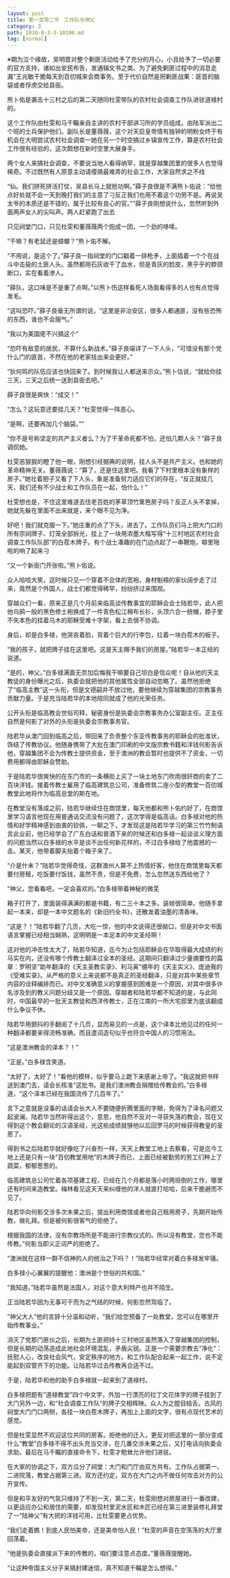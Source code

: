 ```yaml
---
layout: post
title: 第一百零二节　工作队与神父
category: 3
path: 2010-8-3-3-10100.md
tag: [normal]
---
```


※期为泣个缘故，吴明晋对整个剿匪活动给予了充分的月心，小且给予了一切必要的官方支持，诸如出安民布告，发通辑文书之类。为了避免剿匪过程中的消息走漏"王兆敏干脆每天到百仞城来会商事务。至于代价自然是把剿匪战果：匪首的脑袋或者俘虏交给县衙。

熊卜佑是袭击十三村之后的第二天随同杜雯带队的农村社会调查工作队进驻道禄村的。

这个工作队由杜雯和马千瞩亲自主讲的农村干部讲习所的学员组成。由陆军派出二个班的士兵保护他们。副队长是董薇薇，这个对天启皇帝情有独钟的明粉女终于有机会在大明尝试农村社会调查一她在另一个时空搞过乡镇宣传工作，算是农村社会工作很有经验的，这次颇想在新时空里大展身手。

两个女人来搞社会调查，不要说当地人看得纳罕，就是穿越集团里的很多人也觉得稀奇。不过既然有人原意主动请缨搞最难弄的社会工作，大家自然求之不线

“仙。我们拼死拼活打仗，吴县长马上就抢功啊。”薛子良很是不满熊卜佑说：“给他点好处就不会一天到晚打我们的主意了刁反正我们也用不着这个功劳不是。再说吴太爷的本质还是不错的，属于比较有良心的官。””薛子良刚想说什么，忽然听到外面两声女人的尖叫声。两人赶紧跑了出去

只见祠堂门口，只见杜雯和董薇薇两个抱成一团，一个劲的哆嗦。

“干嘛？有老鼠还是蟑螂？”熊卜佑不解。

“不用说，是这个了。”薛子良一指祠堂的门口戳着一排枪矛，上面插着一个个在战斗中击毙的土匪人头。虽然都用石灰收干了血水，但是青灰的脸皮，黑乎乎的脖颈断口，实在看着渗人。

“薛队，这口味是不是重了点啊。”以熊卜伤这样看死人场面看得多的人也有点觉得发毛。

“这叫恐吓。”薛子良毫无所谓的说，“这里是非治安区，很多人都通匪，没有些恐怖的东西，谁也不会服气。”

“我以为美国佬不兴搞这个”

“恐吓有敌意的居民，不算什么新战术。”薛子良端详了一下人头，“可惜没有那个党什么门的匪首，不然在他的老家挂出来会更好。”

“狄何鸣的队伍应该也快回来了。到时候我让人都送来示众。”熊卜估说，“就给你挂三天，三天之后统一送到县衙去吧。”

薛子良很是爽快：“成交！”

“怎么？这玩意还要挂几天？”杜雯觉得一阵恶心。

“是啊，还要再加几个脑袋。””

“你不是号称坚定的共产主义者么？为了干革命死都不怕，还怕几颗人头？”薛子良调侃她。

杜雯恶狠狠的瞪了他一眼，刚想引经据典的说明，挂人头不是共产主义。也和她的革命精神无关。董薇薇说：“算了，还是住这里吧。我看了下村里根本没有象样的房子。”她壮着胆子又看了下人头，象是准备努力适应它们的存在，“反正就挂几天，我们还有不少战士和工作队员在一起，怕什么！”

杜雯想也是，不住这里难道去住老百姓的茅草顶竹篱笆房子吗？反正人头不拿掉，她就先躲在里面不出来就是，来个眼不见为净。

好吧！我们就克服一下。”她庄重的点了下头，进去了。工作队员们马上把大门口的所有宗祠牌子、灯笼全部拆光，挂上了一块用浓墨大楷写得“十三村地区农村社会调查工作队队部”的白茬木牌子。有个战士凑趣的在门边点起了一串鞭炮，噼里啪啦的响了起来刁

“又一个新衙门开张啦。”熊卜佑说。

众人哈哈大笑，这时候只见一个穿着不合体的宽袍，身材魁梧的家伙阔步走了过来，竟然是个外国人，战士们都觉得稀罕，纷纷挤过来围观。

穿越众们一看，原来正是几个月前来临高谈传教事宜的耶稣会会士陆若华，此人把他乌鸦一般的黑色修士袍换成了一件青色松江棉布长衫，头顶六合一统帽，脖子里不失本色的挂着乌木的耶稣受难十字架，看上去很不协调。

身后，却是白多禄，他哭丧着脸，背着个巨大的行李包，扛着一块白茬木的板子。

“我的孩子，就把牌子挂在这里吧。这是天主赐予我们的房屋。”陆若华一本正经的说道。

“是的，神父。”白多禄满面无奈加后悔我干嘛要自己坦白是信众呢！自从他的天主教徒的身份曝光之后，执委会就把他的其他属性全部自动忽略了。虽然他拒绝了“临高主教”这一头衔，但是文德嗣并不放过他，要他继续为穿越集团的宗教事务贡献力量。于是充当陆若华的本地陪同就成了他的光荣任务。

公开头衔是临高教会世俗司释，秘密身份是执委会宗教事务办公室副主任。正主任自然是何影了对外的头衔是执委会宗教事务官。

陆若华从澳门回到临高之后，带回来了负责整个东亚传教事务的耶稣会的批准状，饰结了传教协议。他随身携带了大批在澳门印刷的中文版宗教书籍和洋钱何影告诉他，穿越集团不会为传教士提供资金，至于澳洲的教会暂时也提供不了资金，一切费用都得由耶稣会赞助。

于是陆若华很爽快的在东门市的一条横街上买了一块土地东门吹雨很奸商的卖了二百块洋钱。接着传教士雇用了临高建筑总公司，准备修筑二座小型的教堂一百仞城教堂此地将作为临高总堂的斯在地。

在教堂没有落成之前，陆若华继续住在商馆里，每天他都和熊卜佑约好了，在商馆里学习语言他现在用普通话交流没有问题了，这次学得是临高话。白多禄对他的热情和好学精神感到由衷的钦佩，一聊之下，才发现这是陆若华学习的第三竹竹制语言此业前，他已经学会了广东白话和普酒下来的时候还和白多禄一起谈谈义理方面的问题当然以白多禄的水平是谈不出任何新花样的，不过白多禄给了他震撼的一击。某天，他带着脚夫抬着个箱子来了。

“介是什末？”陆若华觉得奇怪，这群澳州人算不上热情好客，他住在商馆里每天都要付房租，吃饭要付饭钱，虽然不贵，但是不免费，怎么忽然送东西给他了？

“神父，您看看吧，一定会喜欢的。”白多禄带着神秘的微芜

箱子打开了，里面装得满满的都是书籍，有二三十本之多。装帧很简单。他随手拿起一本来，却是一本中文题名的《新旧约全书》，还散发着油墨的清香味。

“这是？！”陆若华翻了几页，大吃一惊，他的中文说得还很拗口，但是对中文书面语言掌握已经相当娴熟，这明明是一本足本的中文圣经啊！

这对他的冲击性太大了，陆若华知道，迄今为止包括耶稣会在华取得最大成绩的利马实在内，还没有哪个传教士翻泽过全本的圣经。这期间只翻译过少量摘要性的篇章：罗明坚"助年翻泽的《天主圣教实录》、利马寅"绷年的《天主实义》、庞迪我的《受难实录》。从严格的意义上来说都不是真正的圣经翻泽，只是对其中某些章节内容的诠释编排而已。对中文准确意义的掌握感到困难是一个原因，对其中很多许名涉及到的教义问题分歧又是一个原因。穿越者和陆若华都不知道的是，与此同时，中国最早的一批天主教徒和西洋传教士，正在江南的一所大宅邸里为底该翻成什么争议不休。

陆若华用颤抖的手翻阅了十几页，显而易见的一点是，这个译本比他见过的任何一种翻泽都要来得流畅准确，而且遣词造句似乎也符合中国人的习惯用法。

“这是澳洲教会的译本？！”

“正是。”白多禄含笑道。

“太好了，太好了！”看他的模样，似乎要马上跪下来感谢上帝了。“我这就把书样送到澳门去，请会长核准“这批书。是我们澳洲教会捐赠给传教会的。”白多禄道，“这个泽本已经在我国流传了几百年了。”

言下之意就是没事的话请会长大人不要随便折腾里面的字眼，免得为了泽名问题又起波澜。陆若华当然听得出这个，意思，他自然不反对一寻获失落的教会，现在又得到这个教会翻论的汉语圣经，光这些成绩就够他以后回罗马的时候获得教皇的圣恩了。

得到书之后陆若华就好像吃了兴奋剂一样，天天上教堂工地上去察看，可是迄今工地上还是只有一块“百仞教堂用地”的木牌子而已，上面已经被勤劳的劳工们种上了蔬菜，郁郁葱葱的。

临高建筑总公司忙着各项基建工程，已经在几个月都是落小时两班倒的工作，哪里还有时间来造教堂。梅林看见这天天来纠缠他的洋人就直打哈哈，后来干脆避而不见了。

陆若华向何影交涉多次未果之后，提出利用商馆或者他自己租用房子，先期开始传教，做礼拜。但是被何影很客气的拒绝了。

根据我国的法律，没有宗教场所是不能进行宗教仪式的。所以没有教堂，您也不能传教。”何影当即义正词严的拒绝了。

“澳洲就在这样一群不信神的人的统治之下吗？！”陆若华经常对着白多禄发牢骚。

白多禄小心翼翼的提醒他：澳洲是个世俗的共和国。”

“我知道。”陆若华虽然是法国人，对这个意大利特产也并不陌生。

正当陆若华因为无事可干而为之气结的时候，何影忽然驾临了。

“神父大人”他的言辞十分温和动听，“我们给您预备了一处教堂，您可以在哪里开始传教事业。”

消灭了党那门匪伙之后，长期为土匪把持十三村地区虽然落入了穿越集团的控制，但是长期的动荡造成此地社会环境混乱，矛盾尖锐。正是一个需要宗教去“净化”：抚慰人心，改良社会风气，安定秩序的地方。和工作队配合起来一起工作，说不定能起到双管齐下的功能。让陆若华过去传教再合适不过。

于是，陆若华和他的助手白多禄就一起来到了道禄村。

白多禄把题有“道禄教堂”四个中文字，外加一行漂亮的拉丁文花体字的牌子挂到了大门另外一边，和“社会调查工作队”的牌子交相辉映。众人为之膛目结舌。古风的祠堂大门门口两侧，各挂一块白茬木牌子，再加上上面的文字，很有点现代艺术的感觉。

但是杜雯显然不欢迎这位共同的房客。拒绝他的迁入，更反对把这里的一部分变成什么“教堂”白多禄不得不出头充当交涉，在几番交涉未果之后，又打电话向执委会求助。最后在马千瞩的直接命令下，杜雯才勉耸允许他们进驻。

在大家的协调之下，双方瓜分了祠堂：大门和门厅由双方共有。工作队占据第一、二进院落，教堂占据第三进。双方还约定，双方在大门之内不做任何攻击对方的公开宣传。

但是和平友好的气氛只维持了不到一天，第二天，杜雯刚想对房屋进行一番改建，以更适应办公和居住的需要，却发现村里泥水匠和木匠已经在第三进里装修礼拜堂了一“陆神父”有大把的洋钱可用，比杜雯要更占优势。

“我们走着瞧！到底人民怕美帝，还是美帝怕人民！”杜雯的声音在空荡荡的大厅里回荡着。

“他是执委会直接派下来的传教的，咱们要注意点态度。”董薇薇提醒她。

“让这种帝国主义分子来搞封建迷信，真不知道千瞩是怎么想得。”